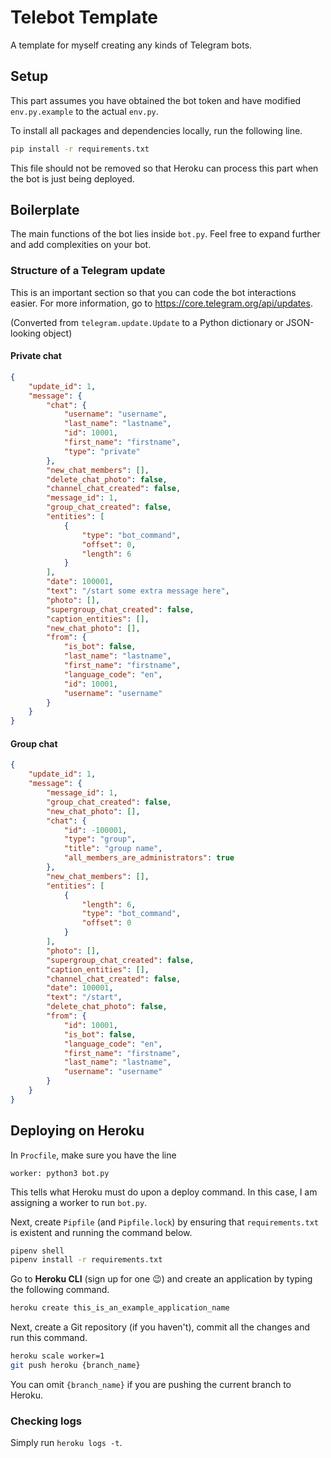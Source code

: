 # Telebot Template

A template for myself creating any kinds of Telegram bots.

## Setup

This part assumes you have obtained the bot token and have modified `env.py.example` to the actual `env.py`.

To install all packages and dependencies locally, run the following line.

```bash
pip install -r requirements.txt
```

This file should not be removed so that Heroku can process this part when the bot is just being deployed.

## Boilerplate

The main functions of the bot lies inside `bot.py`. Feel free to expand further and add complexities on your bot.

### Structure of a Telegram update

This is an important section so that you can code the bot interactions easier. For more information, go to https://core.telegram.org/api/updates.

(Converted from `telegram.update.Update` to a Python dictionary or JSON-looking object)

#### Private chat
```json
{
    "update_id": 1,
    "message": {
        "chat": {
            "username": "username",
            "last_name": "lastname",
            "id": 10001,
            "first_name": "firstname",
            "type": "private"
        },
        "new_chat_members": [],
        "delete_chat_photo": false,
        "channel_chat_created": false,
        "message_id": 1,
        "group_chat_created": false,
        "entities": [
            {
                "type": "bot_command",
                "offset": 0,
                "length": 6
            }
        ],
        "date": 100001,
        "text": "/start some extra message here",
        "photo": [],
        "supergroup_chat_created": false,
        "caption_entities": [],
        "new_chat_photo": [],
        "from": {
            "is_bot": false,
            "last_name": "lastname",
            "first_name": "firstname",
            "language_code": "en",
            "id": 10001,
            "username": "username"
        }
    }
}
```

#### Group chat
```json
{
    "update_id": 1,
    "message": {
        "message_id": 1,
        "group_chat_created": false,
        "new_chat_photo": [],
        "chat": {
            "id": -100001,
            "type": "group",
            "title": "group name",
            "all_members_are_administrators": true
        },
        "new_chat_members": [],
        "entities": [
            {
                "length": 6,
                "type": "bot_command",
                "offset": 0
            }
        ],
        "photo": [],
        "supergroup_chat_created": false,
        "caption_entities": [],
        "channel_chat_created": false,
        "date": 100001,
        "text": "/start",
        "delete_chat_photo": false,
        "from": {
            "id": 10001,
            "is_bot": false,
            "language_code": "en",
            "first_name": "firstname",
            "last_name": "lastname",
            "username": "username"
        }
    }
}
```

## Deploying on Heroku

In `Procfile`, make sure you have the line

```
worker: python3 bot.py
```

This tells what Heroku must do upon a deploy command. In this case, I am assigning a worker to run `bot.py`.

Next, create `Pipfile` (and `Pipfile.lock`) by ensuring that `requirements.txt` is existent and running the command below.

```bash
pipenv shell
pipenv install -r requirements.txt
```

Go to **Heroku CLI** (sign up for one :wink:) and create an application by typing the following command.

```bash
heroku create this_is_an_example_application_name
```

Next, create a Git repository (if you haven't), commit all the changes and run this command.

```bash
heroku scale worker=1
git push heroku {branch_name}
```

You can omit `{branch_name}` if you are pushing the current branch to Heroku.

### Checking logs

Simply run `heroku logs -t`.
